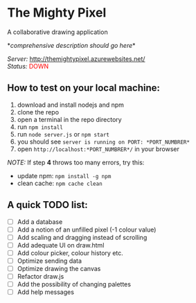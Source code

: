 # The Mighty Pixel
A collaborative drawing application

\**comprehensive description should go here*\*

*Server:* http://themightypixel.azurewebsites.net/ <br/>
*Status:* <span style='color:red'>DOWN</span>

## How to test on your local machine:
1. download and install nodejs and npm
2. clone the repo
3. open a terminal in the repo directory
4. run `npm install`
5. run `node server.js` or `npm start`
6. you should see `server is running on PORT: *PORT_NUMBRER*`
7. open `http://localhost:*PORT_NUMBRER*/` in your browser

*NOTE:* If step **4** throws too many errors, try this:
* update npm: `npm install -g npm`
* clean cache: `npm cache clean`

## A quick TODO list:
* [ ] Add a database
* [ ] Add a notion of an unfilled pixel (-1 colour value)
* [ ] Add scaling and dragging instead of scrolling
* [ ] Add adequate UI on draw.html
* [ ] Add colour picker, colour history etc.
* [ ] Optimize sending data
* [ ] Optimize drawing the canvas
* [ ] Refactor draw.js
* [ ] Add the possibility of changing palettes
* [ ] Add help messages
